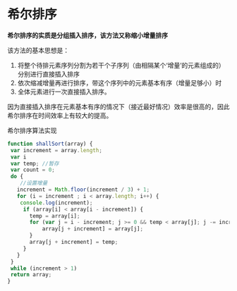 # 希尔排序

**希尔排序的实质是分组插入排序，该方法又称缩小增量排序**

该方法的基本思想是：

1. 将整个待排元素序列分割为若干个子序列（由相隔某个‘增量’的元素组成的）分别进行直接插入排序
2. 依次缩减增量再进行排序，带这个序列中的元素基本有序（增量足够小）时
3. 全体元素进行一次直接插入排序。

因为直接插入排序在元素基本有序的情况下（接近最好情况）效率是很高的，因此希尔排序在时间效率上有较大的提高。

希尔排序算法实现

```js
function shallSort(array) {
 var increment = array.length;
 var i
 var temp; //暂存
 var count = 0;
 do {
    //设置增量
   increment = Math.floor(increment / 3) + 1;
   for (i = increment ; i < array.length; i++) {
    console.log(increment);
     if (array[i] < array[i - increment]) {
       temp = array[i];
       for (var j = i - increment; j >= 0 && temp < array[j]; j -= increment) {
           array[j + increment] = array[j];
       }
       array[j + increment] = temp;
     }
   }
 }
 while (increment > 1)
 return array;
}
```



